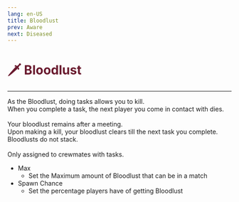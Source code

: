 ```yaml
---
lang: en-US
title: Bloodlust
prev: Aware
next: Diseased
---
```


# <font color=#691a2e>🗡️ <b>Bloodlust</b></font> <Badge text="Mixed" type="tip" vertical="middle"/>
---

As the Bloodlust, doing tasks allows you to kill.<br>
When you complete a task, the next player you come in contact with dies.<br><br>
Your bloodlust remains after a meeting.<br>
Upon making a kill, your bloodlust clears till the next task you complete.<br>
Bloodlusts do not stack.<br><br>
Only assigned to crewmates with tasks.
* Max
  * Set the Maximum amount of Bloodlust that can be in a match
* Spawn Chance
  * Set the percentage players have of getting Bloodlust